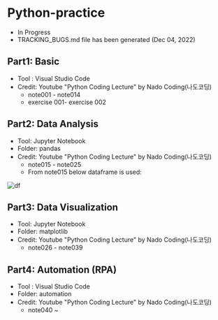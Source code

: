 # Python-practice
- In Progress
- TRACKING_BUGS.md file has been generated (Dec 04, 2022)

## Part1: Basic
- Tool : Visual Studio Code
- Credit: Youtube "Python Coding Lecture" by Nado Coding(나도코딩)
    - note001 - note014
    - exercise 001- exercise 002

## Part2: Data Analysis 
- Tool: Jupyter Notebook
- Folder: pandas
- Credit: Youtube "Python Coding Lecture" by Nado Coding(나도코딩)
    - note015 - note025
    - From note015 below dataframe is used:

![df](https://user-images.githubusercontent.com/91002274/196036209-5749b56d-ef46-44e6-9c6f-20421492495b.png)

## Part3: Data Visualization
- Tool: Jupyter Notebook
- Folder: matplotlib
- Credit: Youtube "Python Coding Lecture" by Nado Coding(나도코딩)
    - note026 - note039

## Part4: Automation (RPA)
- Tool : Visual Studio Code
- Folder: automation
- Credit: Youtube "Python Coding Lecture" by Nado Coding(나도코딩)
    - note040 ~


